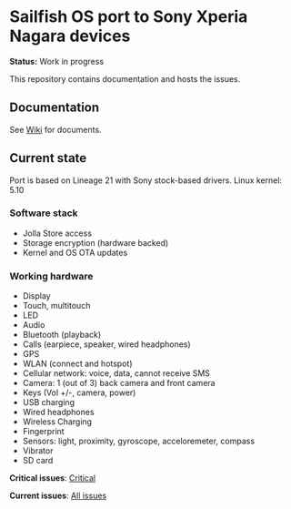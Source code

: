 # Sailfish OS port to Sony Xperia Nagara devices

**Status:** Work in progress

This repository contains documentation and hosts the issues.

## Documentation

See [Wiki](https://github.com/sailfishos-sony-nagara/main/wiki) for documents.

## Current state

Port is based on Lineage 21 with Sony stock-based drivers. Linux kernel: 5.10

### Software stack

- Jolla Store access
- Storage encryption (hardware backed)
- Kernel and OS OTA updates

### Working hardware

- Display
- Touch, multitouch
- LED
- Audio
- Bluetooth (playback)
- Calls (earpiece, speaker, wired headphones)
- GPS
- WLAN (connect and hotspot)
- Cellular network: voice, data, cannot receive SMS
- Camera: 1 (out of 3) back camera and front camera
- Keys (Vol +/-, camera, power)
- USB charging
- Wired headphones
- Wireless Charging
- Fingerprint
- Sensors: light, proximity, gyroscope, acceloremeter, compass
- Vibrator
- SD card

**Critical issues**: [Critical](https://github.com/sailfishos-sony-nagara/main/issues?q=is%3Aissue%20state%3Aopen%20label%3Acritical)

**Current issues**: [All issues](https://github.com/sailfishos-sony-nagara/main/issues)
